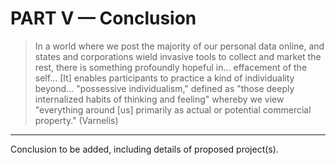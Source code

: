 # PART V — Conclusion

> In a world where we post the majority of our personal data online, and states and corporations wield invasive tools to collect and market the rest, there is something profoundly hopeful in… effacement of the self… [It] enables participants to practice a kind of individuality beyond… "possessive individualism," defined as "those deeply internalized habits of thinking and feeling" whereby we view "everything around [us] primarily as actual or potential commercial property." (Varnelis)

- - - - - - - - - - - - - - - - - - - - - - - - - - - - - - - - 

Conclusion to be added, including details of proposed project(s).